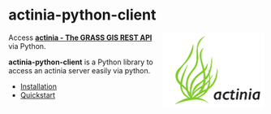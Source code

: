 # actinia-python-client
<!-- ![actinia logo](actinia_logo.png =500x500) -->
<img src="actinia_logo.png" width="200" align="right">


Access [**actinia - The GRASS GIS REST API**](https://actinia.mundialis.de/) via Python.

**actinia-python-client** is a Python library to access an actinia server easily via python.

* [Installation](installation.md)
* [Quickstart](quickstart.md)
